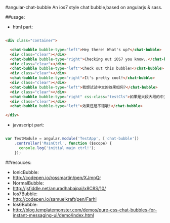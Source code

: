 #angular-chat-bubble
An ios7 style chat bubble,based on angularjs &amp; sass.


##usage:
+ html part:
```html

<div class="container">

  <chat-bubble bubble-type="left">Hey there! What's up?</chat-bubble>
  <div class="clear"></div>
  <chat-bubble bubble-type="right">Checking out iOS7 you know..</chat-bubble>
  <div class="clear"></div>
  <chat-bubble bubble-type="left">Check out this bubble!</chat-bubble>
  <div class="clear"></div>
  <chat-bubble bubble-type="right">It's pretty cool!</chat-bubble>
  <div class="clear"></div>
  <chat-bubble bubble-type="left">我想试试中文的效果如何?</chat-bubble>
  <div class="clear"></div>
  <chat-bubble bubble-type="right" css-class="testCls">如果是大段大段的中文呢?如果是大段大段的中文呢?如果是大段大段的中文呢?如果是大段大段的中文呢?如果是大段大段的中文呢?</chat-bubble>
  <div class="clear"></div>
  <chat-bubble bubble-type="left">效果还是不错哦!</chat-bubble>

</div>
```

+ javascript part:
```javascript

var TestModule = angular.module('TestApp', ['chat-bubble'])
    .controller('MainCtrl', function ($scope) {
      console.log('initial main ctrl!');
    });

```


##resouces:
+ IonicBubble:
+ http://codepen.io/rossmartin/pen/XJmpQr
+ NormalBubble:
+ http://jsfiddle.net/anuradhabajpai/x8C8S/10/
+ Ios7Bubble:
+ http://codepen.io/samuelkraft/pen/Farhl
+ Ios6Bubble:
+ http://blog.templatemonster.com/demos/pure-css-chat-bubbles-for-instant-messaging-ui/demo/index.html
